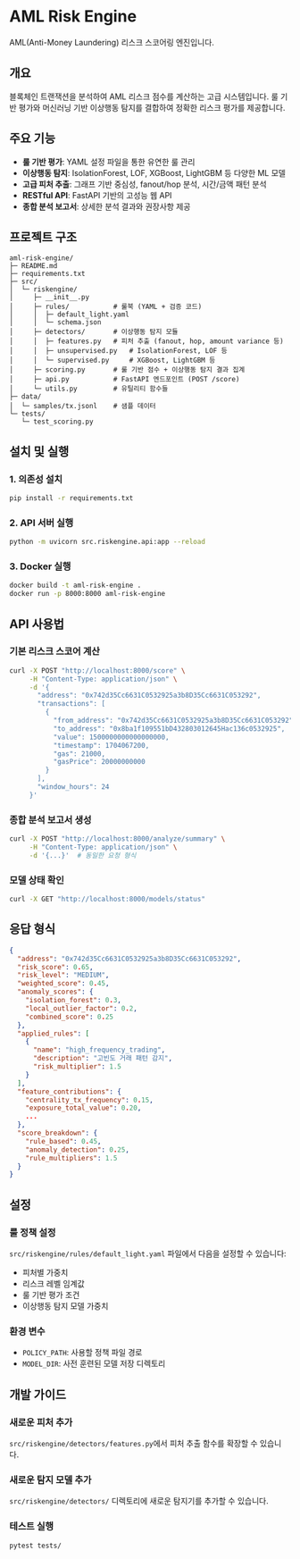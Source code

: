 # AML Risk Engine

AML(Anti-Money Laundering) 리스크 스코어링 엔진입니다.

## 개요

블록체인 트랜잭션을 분석하여 AML 리스크 점수를 계산하는 고급 시스템입니다. 룰 기반 평가와 머신러닝 기반 이상행동 탐지를 결합하여 정확한 리스크 평가를 제공합니다.

## 주요 기능

- **룰 기반 평가**: YAML 설정 파일을 통한 유연한 룰 관리
- **이상행동 탐지**: IsolationForest, LOF, XGBoost, LightGBM 등 다양한 ML 모델
- **고급 피처 추출**: 그래프 기반 중심성, fanout/hop 분석, 시간/금액 패턴 분석
- **RESTful API**: FastAPI 기반의 고성능 웹 API
- **종합 분석 보고서**: 상세한 분석 결과와 권장사항 제공

## 프로젝트 구조

```
aml-risk-engine/
├─ README.md
├─ requirements.txt
├─ src/
│  └─ riskengine/
│     ├─ __init__.py
│     ├─ rules/           # 룰북 (YAML + 검증 코드)
│     │  ├─ default_light.yaml
│     │  └─ schema.json
│     ├─ detectors/       # 이상행동 탐지 모듈
│     │  ├─ features.py   # 피처 추출 (fanout, hop, amount variance 등)
│     │  ├─ unsupervised.py   # IsolationForest, LOF 등
│     │  └─ supervised.py     # XGBoost, LightGBM 등
│     ├─ scoring.py       # 룰 기반 점수 + 이상행동 탐지 결과 집계
│     ├─ api.py           # FastAPI 엔드포인트 (POST /score)
│     └─ utils.py         # 유틸리티 함수들
├─ data/
│  └─ samples/tx.jsonl    # 샘플 데이터
└─ tests/
   └─ test_scoring.py
```

## 설치 및 실행

### 1. 의존성 설치

```bash
pip install -r requirements.txt
```

### 2. API 서버 실행

```bash
python -m uvicorn src.riskengine.api:app --reload
```

### 3. Docker 실행

```bash
docker build -t aml-risk-engine .
docker run -p 8000:8000 aml-risk-engine
```

## API 사용법

### 기본 리스크 스코어 계산

```bash
curl -X POST "http://localhost:8000/score" \
     -H "Content-Type: application/json" \
     -d '{
       "address": "0x742d35Cc6631C0532925a3b8D35Cc6631C053292",
       "transactions": [
         {
           "from_address": "0x742d35Cc6631C0532925a3b8D35Cc6631C053292",
           "to_address": "0x8ba1f109551bD432803012645Hac136c0532925",
           "value": 1500000000000000000,
           "timestamp": 1704067200,
           "gas": 21000,
           "gasPrice": 20000000000
         }
       ],
       "window_hours": 24
     }'
```

### 종합 분석 보고서 생성

```bash
curl -X POST "http://localhost:8000/analyze/summary" \
     -H "Content-Type: application/json" \
     -d '{...}'  # 동일한 요청 형식
```

### 모델 상태 확인

```bash
curl -X GET "http://localhost:8000/models/status"
```

## 응답 형식

```json
{
  "address": "0x742d35Cc6631C0532925a3b8D35Cc6631C053292",
  "risk_score": 0.65,
  "risk_level": "MEDIUM",
  "weighted_score": 0.45,
  "anomaly_scores": {
    "isolation_forest": 0.3,
    "local_outlier_factor": 0.2,
    "combined_score": 0.25
  },
  "applied_rules": [
    {
      "name": "high_frequency_trading",
      "description": "고빈도 거래 패턴 감지",
      "risk_multiplier": 1.5
    }
  ],
  "feature_contributions": {
    "centrality_tx_frequency": 0.15,
    "exposure_total_value": 0.20,
    ...
  },
  "score_breakdown": {
    "rule_based": 0.45,
    "anomaly_detection": 0.25,
    "rule_multipliers": 1.5
  }
}
```

## 설정

### 룰 정책 설정

`src/riskengine/rules/default_light.yaml` 파일에서 다음을 설정할 수 있습니다:

- 피처별 가중치
- 리스크 레벨 임계값
- 룰 기반 평가 조건
- 이상행동 탐지 모델 가중치

### 환경 변수

- `POLICY_PATH`: 사용할 정책 파일 경로
- `MODEL_DIR`: 사전 훈련된 모델 저장 디렉토리

## 개발 가이드

### 새로운 피처 추가

`src/riskengine/detectors/features.py`에서 피처 추출 함수를 확장할 수 있습니다.

### 새로운 탐지 모델 추가

`src/riskengine/detectors/` 디렉토리에 새로운 탐지기를 추가할 수 있습니다.

### 테스트 실행

```bash
pytest tests/
```
